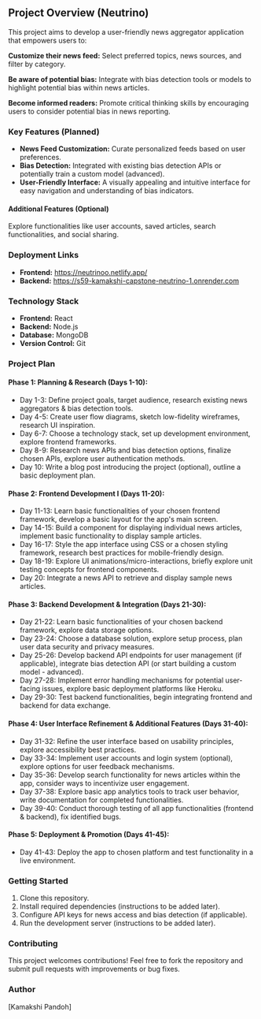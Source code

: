 ## Project Overview (Neutrino)

This project aims to develop a user-friendly news aggregator application that empowers users to:

**Customize their news feed:** Select preferred topics, news sources, and filter by category.

**Be aware of potential bias:** Integrate with bias detection tools or models to highlight potential bias within news articles.

**Become informed readers:** Promote critical thinking skills by encouraging users to consider potential bias in news reporting.

### Key Features (Planned)

- **News Feed Customization:** Curate personalized feeds based on user preferences.
- **Bias Detection:** Integrated with existing bias detection APIs or potentially train a custom model (advanced).
- **User-Friendly Interface:** A visually appealing and intuitive interface for easy navigation and understanding of bias indicators.

#### Additional Features (Optional)

Explore functionalities like user accounts, saved articles, search functionalities, and social sharing.

### Deployment Links

- **Frontend:** https://neutrinoo.netlify.app/
- **Backend:** https://s59-kamakshi-capstone-neutrino-1.onrender.com

### Technology Stack 

- **Frontend:** React 
- **Backend:** Node.js 
- **Database:** MongoDB
- **Version Control:** Git

### Project Plan

#### Phase 1: Planning & Research (Days 1-10):

- Day 1-3: Define project goals, target audience, research existing news aggregators & bias detection tools.
- Day 4-5: Create user flow diagrams, sketch low-fidelity wireframes, research UI inspiration.
- Day 6-7: Choose a technology stack, set up development environment, explore frontend frameworks.
- Day 8-9: Research news APIs and bias detection options, finalize chosen APIs, explore user authentication methods.
- Day 10: Write a blog post introducing the project (optional), outline a basic deployment plan.

#### Phase 2: Frontend Development I (Days 11-20):

- Day 11-13: Learn basic functionalities of your chosen frontend framework, develop a basic layout for the app's main screen.
- Day 14-15: Build a component for displaying individual news articles, implement basic functionality to display sample articles.
- Day 16-17: Style the app interface using CSS or a chosen styling framework, research best practices for mobile-friendly design.
- Day 18-19: Explore UI animations/micro-interactions, briefly explore unit testing concepts for frontend components.
- Day 20: Integrate a news API to retrieve and display sample news articles.

#### Phase 3: Backend Development & Integration (Days 21-30):

- Day 21-22: Learn basic functionalities of your chosen backend framework, explore data storage options.
- Day 23-24: Choose a database solution, explore setup process, plan user data security and privacy measures.
- Day 25-26: Develop backend API endpoints for user management (if applicable), integrate bias detection API (or start building a custom model - advanced).
- Day 27-28: Implement error handling mechanisms for potential user-facing issues, explore basic deployment platforms like Heroku.
- Day 29-30: Test backend functionalities, begin integrating frontend and backend for data exchange.

#### Phase 4: User Interface Refinement & Additional Features (Days 31-40):

- Day 31-32: Refine the user interface based on usability principles, explore accessibility best practices.
- Day 33-34: Implement user accounts and login system (optional), explore options for user feedback mechanisms.
- Day 35-36: Develop search functionality for news articles within the app, consider ways to incentivize user engagement.
- Day 37-38: Explore basic app analytics tools to track user behavior, write documentation for completed functionalities.
- Day 39-40: Conduct thorough testing of all app functionalities (frontend & backend), fix identified bugs.

#### Phase 5: Deployment & Promotion (Days 41-45):

- Day 41-43: Deploy the app to chosen platform and test functionality in a live environment.

### Getting Started 

1. Clone this repository.
2. Install required dependencies (instructions to be added later).
3. Configure API keys for news access and bias detection (if applicable).
4. Run the development server (instructions to be added later).

### Contributing

This project welcomes contributions! Feel free to fork the repository and submit pull requests with improvements or bug fixes.

### Author

[Kamakshi Pandoh]
